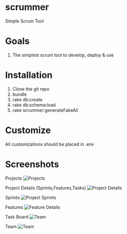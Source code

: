 scrummer
========

Simple Scrum Tool

Goals
========
1. The simplest scrum tool to develop, deploy & use

Installation
========
1. Clone the git repo
2. bundle
3. rake db:create
4. rake db:schema:load
5. rake scrummer:generateFakeAll

Customize
========
All customizations should be placed in .env


Screenshots
========

Projects
![Projects](https://raw.github.com/thimmaiah/scrummer/master/public/images/ProjectsScreenshot.png)

Project Details (Sprints,Features,Tasks)
![Project Details](https://raw.github.com/thimmaiah/scrummer/master/public/images/ProjectDetails.png)

Sprints
![Project Sprints](https://raw.github.com/thimmaiah/scrummer/master/public/images/ProjectSprints.png)

Features
![Feature Details](https://raw.github.com/thimmaiah/scrummer/master/public/images/FeatureDetails.png)

Task Board
![Team](https://raw.github.com/thimmaiah/scrummer/master/public/images/TaskBoard.png)


Team
![Team](https://raw.github.com/thimmaiah/scrummer/master/public/images/Team.png)
